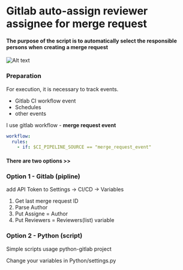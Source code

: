 # Gitlab auto-assign reviewer assignee for merge request
#### The purpose of the script is to automatically select the responsible persons when creating a merge request
![Alt text](https://akmalov.com/wp-content/uploads/2022/06/merge.png "New merge request")



### Preparation
For execution, it is necessary to track events.
* Gitlab CI workflow event
* Schedules
* other events

I use gitlab workflow - **merge request event**
```yml
workflow:
  rules:
    - if: $CI_PIPELINE_SOURCE == "merge_request_event"
```


#### There are two options >>

### Option 1 - Gitlab (pipline)
add API Token to Settings -> CI/CD -> Variables

1. Get last merge request ID
2. Parse Author
3. Put Assigne = Author
4. Put Reviewers = Reviewers(list) variable



### Option 2 - Python (script)
Simple scripts usage python-gitlab project

Change your variables in Python/settings.py
